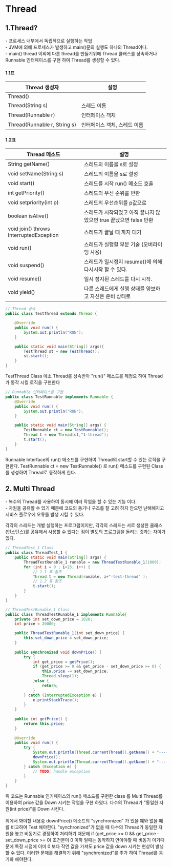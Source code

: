 # Thread

## 1.Thread?
\- 프로세스 내부에서 독립적으로 실행하는 작업<br>
\- JVM에 의해 프로세스가 발생하고 main()문의 실행도 하나의 Thread이다.<br>
\- main() thread 이외에 다른 thread를 만들기위해 Thread 클래스를 상속하거나 Runnable 인터페이스를 구현 하여 Thread를 생성할 수 있다.

#### 1.1표
|         Thread 생성자         |               설명           |
|-------------------------------|-----------------------------|
|  Thread()                     |                             |
|  Thread(String s)             | 스레드 이름                  |
|  Thread(Runnable r)           | 인터페이스 객체              |
|  Thread(Runnable r, String s) | 인터페이스 객체,  스레드 이름 |


#### 1.2표
|                        Thread 메소드                        |                               설명                               |
|------------------------------------------------------------|------------------------------------------------------------------|
|                       String getName()                     |                       스레드의 이름을 s로 설정                     |
|  void setName(String s)                                    |  스레드의 이름을 s로 설정                                          |
|  void start()                                              |  스레드를 시작 run() 메소드 호출                                   |
|  int getPriority()                                         |  스레드의 우선 순위를 반환                                         |
|  void setpriority(int p)                                   |  스레드의 우선순위를 p값으로                                       |
|  boolean isAlive()                                         |  스레드가 시작되었고 아직 끝나지 않았으면 true 끝났으면 false 반환   |
|  void join() throws InterruptedException                   |  스레드가 끝날 때 까지 대기                                        |
|  void run()                                                |  스레드가 실행할 부분 기술 (오버라이딩 사용)                        |
|  void suspend()                                            |  스레드가 일시정지 resume()에 의해 다시시작 할 수 있다.             |
|  void resume()                                             |  일시 정지된 스레드를 다시 시작.                                   |
|  void yield()                                              |  다른 스레드에게 실행 상태를 양보하고 자신은 준비 상태로             |

````java
// Thread 상속
public class TestThread extends Thread {

    @Override
    public void run() {
        System.out.println("RUN");
    }

    public static void main(String[] args){
        TestThread st = new TestThread();
        st.start();
    }
} 
````

TestThread Class 에소 Thread를 상속받아 "run()" 메소드를 제정으 하여 Thread가 동작 시킬 로직을 구현한다 

````java
// Runnable 인터페이스를 구현
public class TestRunnable implements Runnable {
    @Override
	public void run() {
        System.out.println("RUN");
    }

    public static void main(String[] args) {
        TestRunnable ct = new TestRunnable();
        Thread t = new Thread(ct,"1-thread");
        t.start();
    }
}
````

Runnable Interface의 run() 메소드를 구현하여 Thread의 start할 수 있는 로직을 구현한다. TestRunnable ct = new TestRunnable() 로 run() 메소드를 구현된 Class 를 생성하여 Thread로 동작하게 한다.


## 2. Multi Thread
\- 복수의 Thread를 사용하여 동시에 여러 작업을 할 수 있는 기능 이다.<br>
\- 자원을 공유할 수 있기 때문에 코드의 동기나 구조를 잘 고려 하지 안으면 난해해지고 서비스 플로우에 오류를 발생 시킬 수 있다.

각각의 스레드는 개별 실행하는 프로그램이지만, 각각의 스레드는 서로 생성한 클래스(인스턴스)를 공유해서 사용할 수 있다는 점이 별도의 프로그램을 돌리는 것과는 차이가 있다.

`````java
// ThreadTest_1 Class
public class ThreadTest_1 {
	public static void main(String[] args) {
		ThreadTestRunable_1 runable = new ThreadTestRunable_1(1000);
		for (int i = 0 ; i<25; i++) {
            // 1.1 표 참조
			Thread t = new Thread(runable, i+"-test-thread" );
            // 1.2 표 참조
			t.start();
		}
	}
}

// ThreadTestRunable_1 Class
public class ThreadTestRunable_1 implements Runnable{
	private int set_down_price = 1020;
	int price = 20000;

	public ThreadTestRunable_1(int set_down_price) {
		this.set_down_price = set_down_price;
	}
	
	public synchronized void downPrice() {
		try {
			int get_price = getPrice();
			if (get_price >= 0 && get_price - set_down_price >= 0) {
				this.price -= set_down_price;
				Thread.sleep(1);			
			}else {
				return;
			}
		} catch (InterruptedException e) {
			e.printStackTrace();
		}
	}
	
	public int getPrice() {
		return this.price;
	}
	
	@Override
	public void run() {
		try {
			System.out.println(Thread.currentThread().getName() + "----start");
			downPrice();
			System.out.println(Thread.currentThread().getName() + "----down price : "+ getPrice());				
		} catch (Exception e) {
			// TODO: handle exception
		}
	}
}
`````

위 코드는 Runnable 인커페이스의 run() 메소드를 구현한 class 를 Multi Thread를 이용하여 price 값을 Down 시키는 작업을 구현 하였다. 다수의 Thread가 "동일한 자원(int price)"를 Down 시킨다.<br><br>
위에서 봐야할 내용중 downPrice() 메소드의 "synchronized" 가 있을 떄와 없을 떄를 비교하여 Test 해야한다. "synchronized"가 없을 때 다수의 Thread가 동일한 자원을 놓고 비동기로 경쟁하여 처리하기 때문에 if (get_price >= 0 && get_price - set_down_price >= 0) 조건문이 0 이하 일때는 동작하지 안아야할 때 비동기 이기때문에 특정 시점에 이미 0 보다 작언 값을 가져도 price 값을 down 시키는 현상이 발생 할 수 있다. 이러한 문제를 해결하기 위해 "synchronized"를 추가 하여 Thread를 동기화 해야한다.